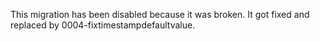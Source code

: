 This migration has been disabled because it was broken. It got fixed and replaced by 0004-fixtimestampdefaultvalue.
